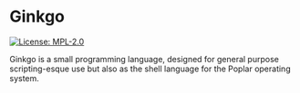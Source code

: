 # Ginkgo
[![License: MPL-2.0](https://img.shields.io/badge/license-MPL--2.0-blue.svg)](https://opensource.org/licenses/MPL-2.0)

Ginkgo is a small programming language, designed for general purpose scripting-esque use but also as the shell language for the Poplar operating
system.
